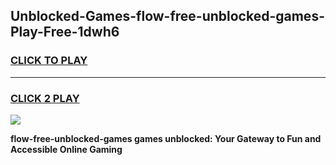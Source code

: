 
## Unblocked-Games-flow-free-unblocked-games-Play-Free-1dwh6
<h3>
<a href="https://premium76.site?title=flow-free-unblocked-games&ref=20A">CLICK TO PLAY</a></h3>
<hr>

<h3>
<a href="https://premium76.site?title=flow-free-unblocked-games&ref=20A">CLICK 2 PLAY</a>
  
</h3>

<a href="https://premium76.site?title=flow-free-unblocked-games&ref=20A"><img src="https://clearcache.store/games.png"></a>


**flow-free-unblocked-games games unblocked: Your Gateway to Fun and Accessible Online Gaming**
